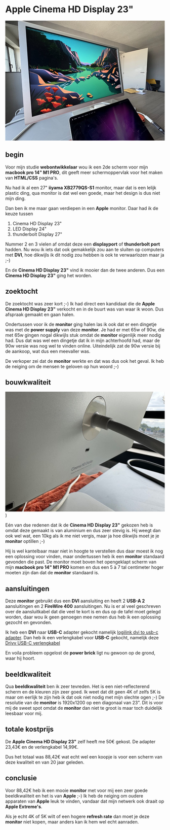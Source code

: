 # Apple Cinema HD Display 23"

![Apple Cinema HD Display 23"](images/cinema-display-1.jpg)

## begin

Voor mijn studie **webontwikkelaar** wou ik een 2de scherm voor mijn **macbook pro 14" M1 PRO**, dit geeft meer schermoppervlak voor het maken van **HTML/CSS** pagina's.

Nu had ik al een 27" **iiyama XB2779QS-S1** monitor, maar dat is een lelijk plastic ding, qua monitor is dat wel een goede, maar het design is dus niet mijn ding.

Dan ben ik me maar gaan verdiepen in een **Apple** monitor. Daar had ik de keuze tussen

1. Cinema HD Display 23"
2. LED Display 24"
3. thunderbolt Display 27"

Nummer 2 en 3 vielen af omdat deze een **displayport** of **thunderbolt port** hadden. Nu wou ik iets dat ook gemakkelijk zou aan te sluiten op computers met **DVI**, hoe dikwijls ik dit nodig zou hebben is ook te verwaarlozen maar ja ;-)

En de **Cinema HD Display 23"** vind ik mooier dan de twee anderen.
Dus een **Cinema HD Display 23"** ging het worden.

## zoektocht

De zoektocht was zeer kort ;-) Ik had direct een kandidaat die de **Apple Cinema HD Display 23"** verkocht en in de buurt was van waar ik woon. Dus afspraak gemaakt en gaan halen.

Ondertussen voor ik de **monitor** ging halen las ik ook dat er een dingetje was met de **power supply** van deze **monitor**. Je had er met 65w of 90w, die met 65w gingen nogal dikwijls stuk omdat de **monitor** eigenlijk meer nodig had. Dus dat was wel een dingetje dat ik in mijn achterhoofd had, maar de 90w versie was nog wel te vinden online. Uiteindelijk zat de 90w versie bij de aankoop, wat dus een meevaller was.

De verkoper zei dat de **monitor** werkte en dat was dus ook het geval. Ik heb de neiging om de mensen te geloven op hun woord ;-)

## bouwkwaliteit

![Back of Apple Cinema HD Display 23"](images/cinema-display-2.jpg))

Eén van dse redenen dat ik de **Cinema HD Display 23"** gekozen heb is omdat deze gemaakt is van aluminium en dus zeer stevig is. Hij weegt dan ook wel wat, een 10kg als ik me niet vergis, maar ja hoe dikwijls moet je je **monitor** optillen ;-)

Hij is wel kantelbaar maar niet in hoogte te verstellen dus daar moest ik nog een oplossing voor vinden, maar ondertussen heb ik een **monitor** standaard gevonden die past. De monitor moet boven het opengeklapt scherm van mijn **macbook pro 14" M1 PRO** komen en dus een 5 à 7 tal centimeter hoger moeten zijn dan dat de **monitor** standaard is.

## aansluitingen

Deze **monitor** gebruikt dus een **DVI** aansluiting en heeft 2 **USB-A 2** aansluitingen en 2 **FireWire 400** aansluitingen. Nu is er al veel geschreven over de aansluitkabel dat die veel te kort is en dus op de tafel moet gelegd worden, daar wou ik geen genoegen mee nemen dus heb ik een oplossing gezocht en gevonden.

Ik heb een **DVI** naar **USB-C** adapter gekocht namelijk [logilink dvi to usb-c adapter](https://www.amazon.com.be/dp/B06XNJK99N?ref=ppx_yo2ov_dt_b_fed_asin_title). Dan heb ik een verlengkabel voor **USB-C** gekocht, namelijk deze [Drivv USB-C verlengkabel](https://www.bol.com/be/nl/p/drivv-usb-c-3-2-male-naar-usb-c-female-kabel-fast-charge-snellader-usb-c-data-en-oplaadkabel-2-meter-o-a-samsung-iphone-15-meer-grijs/9300000176760754/?bltgh=f1119018-aba4-40be-bebf-3b334a7c1688.wishlist_details_page_products.WishlistDetailProductCardItem_2.ProductTitle)

En voila probleem opgelost de **power brick** ligt nu gewoon op de grond, waar hij hoort.

## beeldkwaliteit

Qua **beeldkwaliteit** ben ik zeer tevreden. Het is een niet-reflecterend scherm en de kleuren zijn zeer goed. Ik weet dat dit geen 4K of zelfs 5K is maar om eerlijk te zijn heb ik dat ook niet nodig met mijn slechte ogen ;-) De resolutie van de **monitor** is 1920x1200 op een diagonaal van 23". Dit is voor mij de sweet spot omdat de **monitor** dan niet te groot is maar toch duidelijk leesbaar voor mij.

## totale kostprijs

De **Apple Cinema HD Display 23"** zelf heeft me 50€ gekost. De adapter 23,43€ en de verlengkabel 14,99€.

Dus het totaal was 88,42€ wat echt wel een koopje is voor een scherm van deze kwaliteit en van 20 jaar geleden.

## conclusie

Voor 88,42€ heb ik een mooie **monitor** met voor mij een zeer goede beeldkwaliteit en het is van **Apple** ;-)
Ik heb de neiging om oudere apparaten van **Apple** leuk te vinden, vandaar dat mijn netwerk ook draait op **Apple Extreme's**.

Als je echt 4K of 5K wilt of een hogere **refresh rate** dan moet je deze **monitor** niet kopen, maar anders kan ik hem wel echt aanraden.
